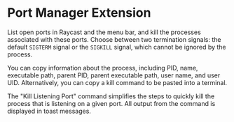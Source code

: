 # Port Manager Extension

List open ports in Raycast and the menu bar, and kill the processes associated with these ports. Choose between two termination signals: the default `SIGTERM` signal or the `SIGKILL` signal, which cannot be ignored by the process.

You can copy information about the process, including PID, name, executable path, parent PID, parent executable path, user name, and user UID. Alternatively, you can copy a kill command to be pasted into a terminal.

The "Kill Listening Port" command simplifies the steps
to quickly kill the process that is listening on a given port.
All output from the command is displayed in toast messages.
